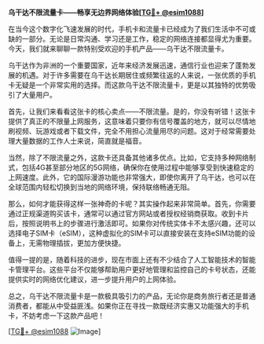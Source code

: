 **乌干达不限流量卡——畅享无边界网络体验[[TG💪+ @esim1088](https://t.me/s/esim1088)]**

在当今这个数字化飞速发展的时代，手机卡和流量卡已经成为了我们生活中不可或缺的一部分。无论是日常沟通、学习还是工作，稳定的网络连接都显得尤为重要。今天，我们就来聊聊一款特别受欢迎的手机产品——乌干达不限流量卡。

乌干达作为非洲的一个重要国家，近年来经济发展迅速，通信行业也迎来了蓬勃发展的机遇。对于许多需要在乌干达长期居住或频繁往返的人来说，一张优质的手机卡无疑是一个非常实用的选择。而这款乌干达不限流量卡，更是以其独特的优势吸引了大量用户。

首先，让我们来看看这张卡的核心卖点——不限流量。是的，你没有听错！这张卡提供了真正的不限量上网服务，这意味着只要你有信号覆盖的地方，就可以尽情地刷视频、玩游戏或者下载文件，完全不用担心流量用尽的问题。这对于经常需要处理大量数据的工作人士来说，简直就是福音。

当然，除了不限流量之外，这款卡还具备其他诸多优点。比如，它支持多种网络制式，包括4G甚至部分地区的5G网络，确保你在使用过程中能够享受到快速稳定的上网速度。此外，它的国际漫游功能也非常强大，即使你离开了乌干达，也可以在全球范围内轻松切换到当地的网络环境，保持联络畅通无阻。

那么，如何才能获得这样一张神奇的卡呢？其实操作起来非常简单。首先，你需要通过正规渠道购买该卡，通常可以通过官方网站或者授权经销商获取。收到卡片后，按照说明书上的步骤进行激活即可。如果你对传统实体卡不太感兴趣，还可以选择电子SIM卡（eSIM），这种虚拟化的SIM卡可以直接安装在支持eSIM功能的设备上，无需物理插拔，更加方便快捷。

值得一提的是，随着科技的进步，现在市面上还有不少结合了人工智能技术的智能卡管理平台。这些平台不仅能够帮助用户更好地管理和监控自己的卡号状态，还能提供实时的网络优化建议，进一步提升用户的上网体验。

总之，乌干达不限流量卡是一款极具吸引力的产品，无论你是商务旅行者还是普通消费者，都能从中受益匪浅。如果你正在寻找一款既经济实惠又功能强大的手机卡，不妨考虑一下这款产品吧！

[[TG💪+ @esim1088](https://t.me/s/esim1088) ![Image](https://i.postimg.cc/4NQfJmqS/Snipaste-2025-05-13-00-14-12.png)]